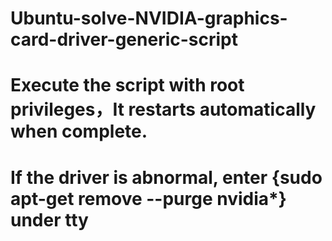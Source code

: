# Ubuntu-solve-NVIDIA-graphics-card-driver-generic-script
# Execute the script with root privileges，It restarts automatically when complete.
# If the driver is abnormal, enter {sudo apt-get remove --purge nvidia*} under tty
